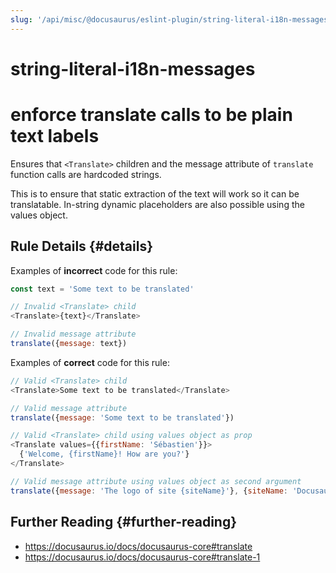 ```yaml
---
slug: '/api/misc/@docusaurus/eslint-plugin/string-literal-i18n-messages'
---
```


# string-literal-i18n-messages

# enforce translate calls to be plain text labels

Ensures that `<Translate>` children and the message attribute of `translate` function calls are hardcoded strings.

This is to ensure that static extraction of the text will work so it can be translatable. In-string dynamic placeholders are also possible using the values object.

## Rule Details {#details}

Examples of **incorrect** code for this rule:

```js
const text = 'Some text to be translated'

// Invalid <Translate> child
<Translate>{text}</Translate>

// Invalid message attribute
translate({message: text})
```

Examples of **correct** code for this rule:

```js
// Valid <Translate> child
<Translate>Some text to be translated</Translate>

// Valid message attribute
translate({message: 'Some text to be translated'})

// Valid <Translate> child using values object as prop
<Translate values={{firstName: 'Sébastien'}}>
  {'Welcome, {firstName}! How are you?'}
</Translate>

// Valid message attribute using values object as second argument
translate({message: 'The logo of site {siteName}'}, {siteName: 'Docusaurus'})
```

## Further Reading {#further-reading}

- https://docusaurus.io/docs/docusaurus-core#translate
- https://docusaurus.io/docs/docusaurus-core#translate-1
